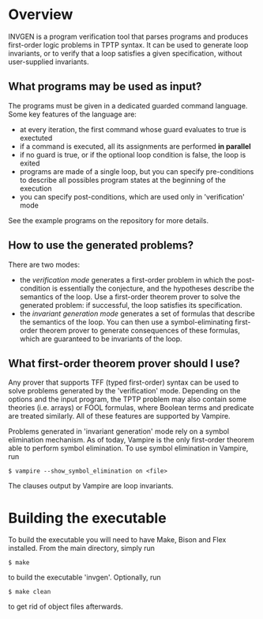 # Overview

INVGEN is a program verification tool that parses programs and
produces first-order logic problems in TPTP syntax. It can be used to
generate loop invariants, or to verify that a loop satisfies a given
specification, without user-supplied invariants.

## What programs may be used as input?

The programs must be given in a dedicated guarded command
language. Some key features of the language are:
- at every iteration, the first command whose guard evaluates to true
  is exectuted
- if a command is executed, all its assignments are performed **in parallel**
- if no guard is true, or if the optional loop condition is false, the
  loop is exited
- programs are made of a single loop, but you can specify
  pre-conditions to describe all possibles program states at the
  beginning of the execution
- you can specify post-conditions, which are used only in
  'verification' mode

See the example programs on the repository for more details.

## How to use the generated problems?

There are two modes:

- the *verification mode* generates a first-order problem in which the
  post-condition is essentially the conjecture, and the hypotheses
  describe the semantics of the loop. Use a first-order theorem prover
  to solve the generated problem: if successful, the loop satisfies
  its specification.
- the *invariant generation mode* generates a set of formulas that
  describe the semantics of the loop. You can then use a
  symbol-eliminating first-order theorem prover to generate
  consequences of these formulas, which are guaranteed to be
  invariants of the loop.

## What first-order theorem prover should I use?

Any prover that supports TFF (typed first-order) syntax can be used to
solve problems generated by the 'verification' mode. Depending on the
options and the input program, the TPTP problem may also contain some
theories (i.e. arrays) or FOOL formulas, where Boolean terms and
predicate are treated similarly. All of these features are supported
by Vampire.

Problems generated in 'invariant generation' mode rely on a symbol
elimination mechanism. As of today, Vampire is the only first-order
theorem able to perform symbol elimination. To use symbol elimination
in Vampire, run
```
$ vampire --show_symbol_elimination on <file>
```
The clauses output by Vampire are loop invariants.


# Building the executable

To build the executable you will need to have Make, Bison and Flex
installed. From the main directory, simply run
```
$ make
```
to build the executable 'invgen'. Optionally, run
```
$ make clean
```
to get rid of object files afterwards.